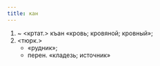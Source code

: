 ```yaml
---
title: кан
---
```


1. ~ <кртат.> къан «кровь; кровяной; кровный»;
2. <тюрк.>
    * «рудник»;
    * перен. «кладезь; источник»
